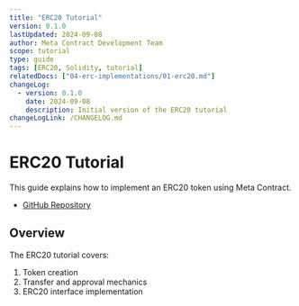 ```yaml
---
title: "ERC20 Tutorial"
version: 0.1.0
lastUpdated: 2024-09-08
author: Meta Contract Development Team
scope: tutorial
type: guide
tags: [ERC20, Solidity, tutorial]
relatedDocs: ["04-erc-implementations/01-erc20.md"]
changeLog:
  - version: 0.1.0
    date: 2024-09-08
    description: Initial version of the ERC20 tutorial
changeLogLink: /CHANGELOG.md
---
```


# ERC20 Tutorial

This guide explains how to implement an ERC20 token using Meta Contract.

- [GitHub Repository](https://github.com/ecdysisxyz/ERC20)

## Overview

The ERC20 tutorial covers:

1. Token creation
2. Transfer and approval mechanics
3. ERC20 interface implementation
